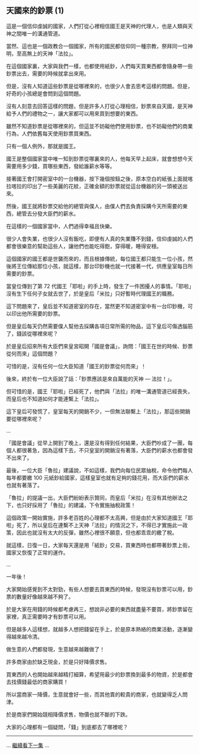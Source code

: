 ## 天國來的鈔票 (1)

這是一個信仰虔誠的國家，人們打從心裡相信國王是天神的代理人，也是人類與天神之間唯一的溝通管道。

當然、這也是一個政教合一個國家，所有的國民都信仰同一種宗教，祭拜同一位神明，至高無上的天神「法拉」。

在這個國家裏，大家與我們一樣，也都使用紙鈔，人們每天買東西都會隨身帶一些鈔票出去，需要的時候就拿出來用。

但是，沒有人知道這些鈔票是從哪裡來的，也很少人會去思考這樣的問題。但是，好奇的小孩總是會問到這個問題。

沒有人刻意去回答這樣的問題，但是許多人打從心理相信，鈔票來自天國，是天神給予人們的禮物之一，讓大家都可以用來買到想要的東西。

雖然不知道鈔票是從哪裡來的，但這並不妨礙他們使用鈔票，也不妨礙他們的商業行為，人們依舊每天使用鈔票買東西。

只有一個人例外，那就是國王。

國王是整個國家當中唯一知到鈔票從哪裏來的人，他每天早上起床，就會想想今天需要用多少錢，買哪些東西，發給誰薪水等等。

接著國王會打開密室中的一台機器，按下幾個按鈕之後，原本空白的紙張上面就喀拉喀拉的印出了一些美麗的花紋，正確金額的鈔票就從這台機器的另一頭被送出來。

然後，國王就將鈔票交給他的總管與僕人，由僕人們去負責採購今天所需要的東西，總管去分發大臣們的薪水。

在這樣的一個國家當中，人們過得幸福且快樂。

很少人會失業，也很少人沒有飯吃，即便有人真的失業賺不到錢，信仰虔誠的人們都會很樂意的幫助這些人，讓他們也能吃得飽，穿得暖，睡得安穩。

這個國家的國王都是世襲而來的，而且根據傳統，每位國王都只能生一位小孩，然後將王位傳給那位小孩，就這樣，那台印鈔機也就一代接著一代，供應皇室每日所需要的鈔票。

當皇位傳到了第 72 代國王「耶啦」的手上時，發生了一件困擾人的事情。「耶啦」沒有生下任何子女就去世了，於是皇后「米拉」只好暫時代理國王的職務。

這下問題來了，皇后並不知道密室的存在，當然更不知道密室中有一台印鈔機，可以印出他所需要的鈔票。

但是皇后每天仍然需要僕人幫他去採購各項日常所需的物品，這下皇后可傷透腦筋了，錢該從哪裡來呢？

於是皇后招來所有大臣們來皇宮昭開「國是會議」，詢問：「國王在世的時候、鈔票從何而來」這個問題？

可惜的是，沒有任何一位大臣知道「國王的鈔票從何而來」！

後來，終於有一位大臣說了話：「鈔票應該是來自萬能的天神 — 法拉！」。

但可惜的是，國王「耶啦」已經死了，他們與「法拉」的唯一溝通管道已經喪失，而皇后也不知道如何才能連繫上「法拉」。

這下皇后可發慌了，皇室每天的開銷不少，一但無法聯繫上「法拉」，那這些開銷要從哪裡來呢？

…

「國是會議」從早上開到了晚上，還是沒有得到任何結果，大臣們吵成了一團，每個人都很著急，因為這樣下去，不只皇室的開銷沒有著落，大臣們的薪水也都會發不出來了。

最後，一位大臣「魯拉」建議說，不如這樣，我們向每位民眾抽稅，命令他們每人每年都要繳 100 元紙鈔給國家，這樣皇室也就有足夠的錢花用，而大臣們的薪水也就有著落了。

「魯拉」的提議一出，大臣們紛紛表示贊同，而皇后「米拉」在沒有其他辦法之下，也只好採用了「魯拉」的建議，下令實施抽稅政策！

這個政策一開始實施，許多老百姓的心理都不太高興，但是由於大家知道國王「耶啦」死了，所以皇后在連繫不上天神「法拉」的情況之下，不得已才實施此一政策，因此也就沒有太大的反彈，雖然心裡很不願意，但也都乖乖的繳了稅。

就這樣，日復一日，大家每天還是用「紙鈔」交易，買東西時也都帶著鈔票上街，國家又恢復了正常的運作。

…

一年後！

大家開始感覺到不太對勁，有些人想要去買東西的時候，發現沒有鈔票可以用，鈔票的數量好像越來越不夠了。

於是大家在用錢的時候都考慮再三，想說非必要的東西就盡量不要買，將鈔票留在家裡，真正需要時才有鈔票可以用。

但是越多人這樣想，就越多人想把錢留在手上，於是原本熱絡的商業活動，逐漸變得越來越冷清。

做生意的人們都發現，生意越來越難做了！

許多商家由於缺乏現金，於是只好降價求售。

買東西的人也開始越來越精打細算，希望用最少的鈔票換到最多的物資，於是都會去找價錢最低的商家購買！

所以當商家一降價，生意就會好一些，而其他賣的較貴的商家，也就變得乏人問津。

於是商家們開始競相降價求售，物價也就不斷的下跌。

大家的心理都有一個疑問，「錢」到底都去了哪裡呢？

-----

… [繼續看下一集](HeavenMoney2.md) …

